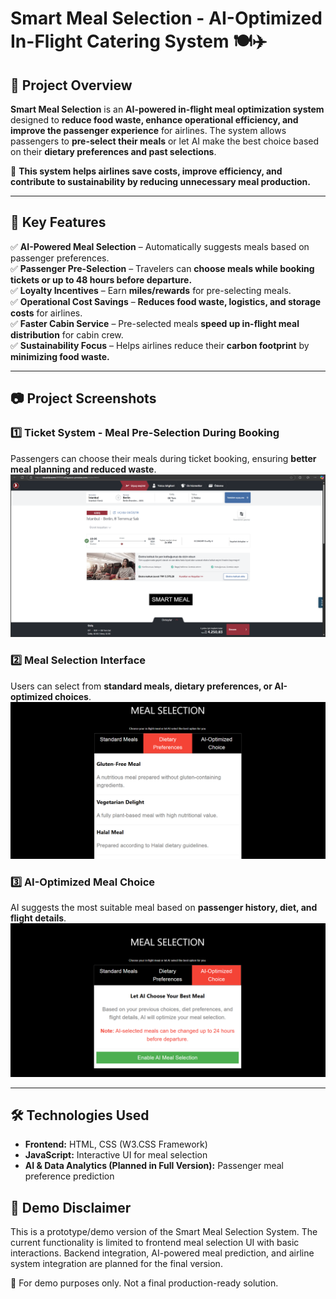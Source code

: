 # **Smart Meal Selection - AI-Optimized In-Flight Catering System** 🍽️✈️  

## **📌 Project Overview**  

**Smart Meal Selection** is an **AI-powered in-flight meal optimization system** designed to **reduce food waste, enhance operational efficiency, and improve the passenger experience** for airlines. The system allows passengers to **pre-select their meals** or let AI make the best choice based on their **dietary preferences and past selections**.  

🔹 **This system helps airlines save costs, improve efficiency, and contribute to sustainability by reducing unnecessary meal production.**  

---

## **🚀 Key Features**  
✅ **AI-Powered Meal Selection** – Automatically suggests meals based on passenger preferences.  
✅ **Passenger Pre-Selection** – Travelers can **choose meals while booking tickets or up to 48 hours before departure.**  
✅ **Loyalty Incentives** – Earn **miles/rewards** for pre-selecting meals.  
✅ **Operational Cost Savings** – **Reduces food waste, logistics, and storage costs** for airlines.  
✅ **Faster Cabin Service** – Pre-selected meals **speed up in-flight meal distribution** for cabin crew.  
✅ **Sustainability Focus** – Helps airlines reduce their **carbon footprint** by **minimizing food waste.**  

---

## **📷 Project Screenshots**  

### **1️⃣ Ticket System - Meal Pre-Selection During Booking**  
Passengers can choose their meals during ticket booking, ensuring **better meal planning and reduced waste**.  
![Ticket System](images/ticketSystem.png)  

### **2️⃣ Meal Selection Interface**  
Users can select from **standard meals, dietary preferences, or AI-optimized choices**.  
![Meal Selection](images/mealSelection.png)  

### **3️⃣ AI-Optimized Meal Choice**  
AI suggests the most suitable meal based on **passenger history, diet, and flight details**.  
![AI Optimized Choice](images/AIOptimizedChoice.png)  

---


## **🛠️ Technologies Used**  
- **Frontend:** HTML, CSS (W3.CSS Framework)  
- **JavaScript:** Interactive UI for meal selection  
- **AI & Data Analytics (Planned in Full Version):** Passenger meal preference prediction  

## 📌 Demo Disclaimer
This is a prototype/demo version of the Smart Meal Selection System. The current functionality is limited to frontend meal selection UI with basic interactions. Backend integration, AI-powered meal prediction, and airline system integration are planned for the final version.

📢 For demo purposes only. Not a final production-ready solution.

##
